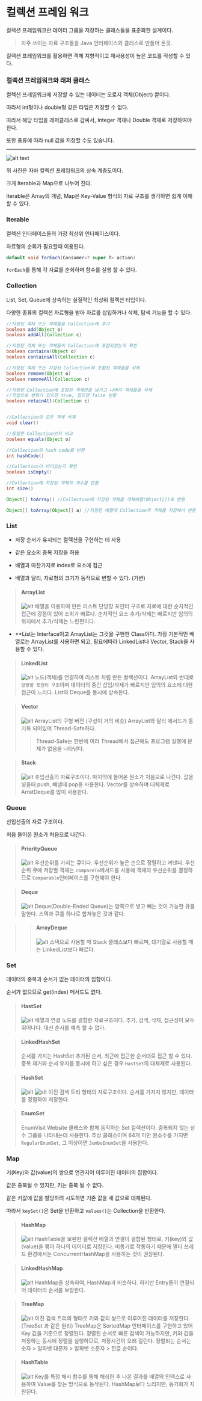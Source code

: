 # 컬렉션 프레임 워크

컬렉션 프레임워크란 데이터 그룹을 저장하는 클래스들을 표준화한 설계이다.

> 자주 쓰이는 자료 구조들을 Java 인터페이스와 클래스로 만들어 둔것.

컬렉션 프레임워크를 활용하면 객체 지향적이고 재사용성이 높은 코드를 작성할 수 있다.

### 컬렉션 프레임워크와 래퍼 클래스

컬렉션 프레임워크에 저장할 수 있는 데이터는 오로지 객체(Object) 뿐이다.

따라서 int형이나 double형 같은 타입은 저장할 수 없다.

따라서 해당 타입을 래퍼클래스로 감싸서, Integer 객체나 Double 객체로 저장하여야 한다. 

또한 종류에 따라 null 값을 저장할 수도 있습니다.

___

![alt text](./img/java-collection.jpeg)

위 사진은 자바 컬렉션 프레임워크의 상속 계층도이다.

크게 Iterable과 Map으로 나누어 진다.

Iterable은 Array의 개념, Map은 Key-Value 형식의 자료 구조를 생각하면 쉽게 이해할 수 있다.


### Iterable
컬렉션 인터페이스들의 가장 최상위 인터페이스이다.

자료형의 순회가 필요할때 이용된다.
```java
default void forEach(Consumer<? super T> action)
```
`forEach`를 통해 각 자료를 순회하며 함수를 실행 할 수 있다.

### Collection
List, Set, Queue에 상속하는 실질적인 최상위 컬렉션 타입이다.

다양한 종류의 컬렉션 자료형을 받아 자료를 삽입하거나 삭제, 탐색 기능을 할 수 있다.

```java
//지정된 객체 또는 객체들을 Collection에 추가
boolean add(Object o)
boolean addAll(Collection c) 

//지정된 객체 또는 객체들이 Collection에 포함되었는지 확인
boolean contains(Object o)
boolean containsAll(Collection c)

//지정된 객체 또는 지정된 Collection에 포함된 객체들을 삭제
boolean remove(Object o)
boolean removeAll(Collection c)

//지정된 Collection에 포함된 객체만을 남기고 나머지 객체들을 삭제
//작업으로 변화가 있으면 true, 없으면 false 반환
boolean retainAll(Collection c)


//Collection의 모든 객체 삭제
void clear()

//동일한 Collection인지 비교
boolean equals(Object o)

//Collection의 hash code를 반환
int hashCode()

//Collection이 비어있는지 확인
boolean isEmpty()

//Collection에 저장된 객체의 개수를 반환
int size()

Object[] toArray() //Collection에 저장된 객체를 객체배열(Object[])로 반환

Object[] toArray(Object[] a) //지정된 배열에 Collection의 객체를 저장해서 반환
```

### List
+ 저장 순서가 유지되는 컬렉션을 구현하는 데 사용

+ 같은 요소의 중복 저장을 허용

+ 배열과 마찬가지로 index로 요소에 접근

+ 배열과 달리, 자료형의 크기가 동적으로 변할 수 있다. (가변)

> #### ArrayList
> ![alt](./img/ArrayList.png)
> 배열을 이용하여 만든 리스트
단방향 포인터 구조로 자료에 대한 순차적인 접근에 강점이 있어 조회가 빠르다.
순차적인 요소 추가/삭제는 빠르지만 임의의 위치에서 추가/삭제는 느린편이다.

+ **List는 Interface이고 ArrayList는 그것을 구현한 Class이다.
  가장 기본적인 배열로는 ArrayList를 사용하면 되고, 필요에따라
  LinkedList나 Vector, Stack을 사용할 수 있다.

> #### LinkedList
> ![alt](./img/LinkedList.png)
> 노드(객체)를 연결하여 리스트 처럼 만든 컬렉션이다.
ArrayList와 반대로 `양방향 포인터 구조`이며
데이터의 중간 삽입/삭제가 빠르지만 임의의 요소에 대한 접근이 느리다.
List와 Deque를 동시에 상속한다.

> #### Vector
> ![alt](./img/Vector.jpeg)
> ArrayList의 구형 버전 (구성이 거의 비슷)
ArrayList와 달리 메서드가 동기화 되어있어 Thread-Safe하다.
> > Thread-Safe는 한번에 여러 Thread에서 접근해도 프로그램 실행에 문제가 없음을 나타낸다.

> #### Stack
> ![alt](./img/Stack.png)
> 후입선출의 자료구조이다.
마지막에 들어온 원소가 처음으로 나간다.
값을 넣을때 push, 빼낼때 pop을 사용한다.
Vector를 상속하며 대체제로 ArratDeque를 많이 사용한다.

### Queue
선입선출의 자료 구조이다.

처음 들어온 원소가 처음으로 나간다.

> #### PriorityQueue
> ![alt](./img/PriorityQueue.png)
> 우선순위를 가지는 큐이다.
우선순위가 높은 순으로 정렬하고 꺼낸다.
우선순위 큐에 저장할 객체는 `compareTo`메서드를 사용해 객체의 우선순위를 결정하므로 `Comparable`인터페이스를 구현해야 한다.

> #### Deque
> ![alt](./img/Deque.png)
Deque(Double-Ended Queue)는 양쪽으로 넣고 빼는 것이 가능한 큐를 말한다.
스택과 큐를 하나로 합쳐놓은 것과 같다.

> > #### ArrayDeque
> > ![alt](./img/ArrayDeque.png)
> > 스택으로 사용할 때 Stack 클래스보다 빠르며, 대기열로 사용할 때는 LinkedList보다 빠르다.

### Set
데이터의 중복과 순서가 없는 데이터의 집합이다.

순서가 없으므로 get(index) 메서드도 없다.

> #### HastSet
> ![alt](./img/HashSet.png)
> 배열과 연결 노드를 결합한 자료구조이다.
추가, 검색, 삭제, 접근성이 모두 뛰어나다.
대신 순서를 예측 할 수 없다.

> #### LinkedHashSet
> 순서를 가지는 HashSet
추가된 순서, 최근에 접근한 순서대로 접근 할 수 있다.
중복 제거와 순서 유지를 동시에 하고 싶은 경우 `HastSet`의 대체제로 사용된다.

> #### HashSet
> ![alt](./img/TreeSet.png)
> ![alt](./img/TreeSet2.png)
> 이진 검색 트리 형태의 자료구조이다.
순서를 가지지 않지만, 데이터를 정렬하여 저장한다.

> #### EnumSet
> EnumVisit Website 클래스와 함께 동작하는 Set 컬렉션이다.
중복되지 않는 상수 그룹을 나타내는데 사용한다.
추상 클래스이며 64개 미만 원소수를 가지면 `RegularEnumSet`,
그 이상이면 `JumboEnumSet`을 사용한다.

### Map

키(Key)와 값(value)의 쌍으로 연관지어 이루어진 데이터의 집합이다.

값은 중복될 수 있지만, 키는 중복 될 수 없다.

같은 키값에 값을 할당하려 시도하면 기존 값을 새 값으로 대체된다.

따라서 `keySet()`은 Set을 반환하고 `values()`는 Collection을 반환한다.

> #### HashMap
> ![alt](./img/HashMap.png)
> HashTable을 보완한 컬렉션
배열과 연결이 결합된 형태로, 키(key)와 값(value)을 묶어 하나의 데이터로 저장한다.
비동기로 작동하기 때문에 멀티 쓰레드 환경에서는 ConcurrentHashMap을 사용하는 것이 권장된다.

> #### LinkedHashMap
> ![alt](./img/LinkedHashMap.png)
> HashMap을 상속하여, HashMap과 비슷하다.
하지만 Entry들이 연결되어 데이터의 순서를 보장한다.

> #### TreeMap
> ![alt](./img/TreeMap.png)
> 이진 검색 트리의 형태로 키와 값의 쌍으로 이루어진 데이터를 저장한다. 
(TreeSet 과 같은 원리)
TreeMap은 SortedMap 인터페이스를 구현하고 있어 Key 값을 기준으로 정렬된다.
정렬된 순서로 빠른 검색이 가능하지만, 키와 값을 저장하는 동시에 정렬을 실행하므로, 저장시간이 오래 걸린다.
정렬되는 순서는 숫자 > 알파벳 대문자 > 알파벳 소문자 > 한글 순이다.

> #### HashTable
> ![alt](./img/HashTable.png)
> Key를 특정 해시 함수를 통해 해싱한 후 나온 결과를 배열의 인덱스로 사용하여 Value를 찾는 방식으로 동작된다.
HashMap보다 느리지만, 동기화가 지원된다.